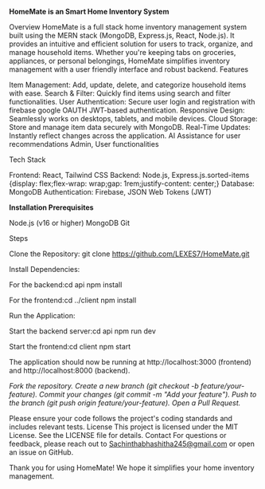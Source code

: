**HomeMate is an Smart Home Inventory System**

Overview
HomeMate is a full stack home inventory management system built using the MERN stack (MongoDB, Express.js, React, Node.js). It provides an intuitive and efficient solution for users to track, organize, and manage household items. Whether you're keeping tabs on groceries, appliances, or personal belongings, HomeMate simplifies inventory management with a user friendly interface and robust backend.
Features

Item Management: Add, update, delete, and categorize household items with ease.
Search & Filter: Quickly find items using search and filter functionalities.
User Authentication: Secure user login and registration with firebase google OAUTH JWT-based authentication.
Responsive Design: Seamlessly works on desktops, tablets, and mobile devices.
Cloud Storage: Store and manage item data securely with MongoDB.
Real-Time Updates: Instantly reflect changes across the application.
AI Assistance for user recommendations 
Admin, User functionalities

Tech Stack

Frontend: React, Tailwind CSS
Backend: Node.js, Express.js.sorted-items {display: flex;flex-wrap: wrap;gap: 1rem;justify-content: center;}
Database: MongoDB
Authentication: Firebase, JSON Web Tokens (JWT)

**Installation
Prerequisites**

Node.js (v16 or higher)
MongoDB 
Git

Steps

Clone the Repository:
git clone https://github.com/LEXES7/HomeMate.git


Install Dependencies:

For the backend:cd api
npm install


For the frontend:cd ../client
npm install


Run the Application:

Start the backend server:cd api
npm run dev


Start the frontend:cd client
npm start


The application should now be running at http://localhost:3000 (frontend) and http://localhost:8000 (backend).


*Fork the repository.
Create a new branch (git checkout -b feature/your-feature).
Commit your changes (git commit -m "Add your feature").
Push to the branch (git push origin feature/your-feature).
Open a Pull Request.*

Please ensure your code follows the project's coding standards and includes relevant tests.
License
This project is licensed under the MIT License. See the LICENSE file for details.
Contact
For questions or feedback, please reach out to Sachinthabhashitha245@gmail.com or open an issue on GitHub.

Thank you for using HomeMate! We hope it simplifies your home inventory management.
